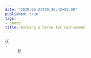 ```yaml
---
date: "2020-06-23T20:26:42+02:00"
published: true
tags:
- photo
title: Burning a horse for mid-summer
---
```


{{<figure alt="Burning a horse for mid-summer " src="/images/2020-06-23-Burning-a-horse-for-mid-summer-.jpg" width="1280">}}
